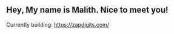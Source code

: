 ## Hey, My name is Malith. Nice to meet you!

Currently building: https://zapdigits.com/



<!--
Made with 🖤
🙇‍♂️🎤⬇️
-->
